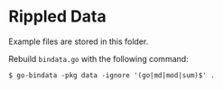 # Rippled Data

Example files are stored in this folder.

Rebuild `bindata.go` with the following command:

```
$ go-bindata -pkg data -ignore '(go|md|mod|sum)$' .
```